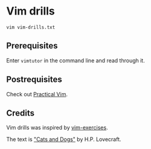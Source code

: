# Vim drills

`vim vim-drills.txt`

## Prerequisites

Enter `vimtutor` in the command line and read through it.

## Postrequisites

Check out [Practical Vim](https://pragprog.com/book/dnvim/practical-vim).

## Credits

Vim drills was inspired by [vim-exercises](https://github.com/skilldrick/vim-exercises).

The text is ["Cats and Dogs"](http://www.hplovecraft.com/writings/texts/essays/cd.aspx) by H.P. Lovecraft. 


